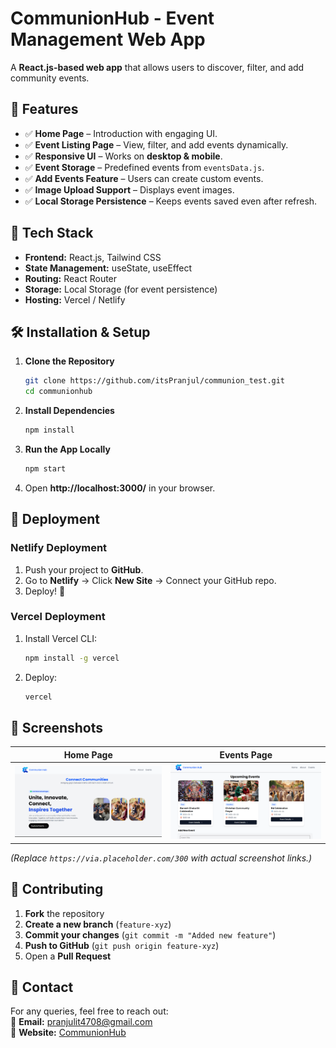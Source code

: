 # CommunionHub - Event Management Web App

A **React.js-based web app** that allows users to discover, filter, and add community events.

## 🚀 Features  
- ✅ **Home Page** – Introduction with engaging UI.  
- ✅ **Event Listing Page** – View, filter, and add events dynamically.  
- ✅ **Responsive UI** – Works on **desktop & mobile**.  
- ✅ **Event Storage** – Predefined events from `eventsData.js`.  
- ✅ **Add Events Feature** – Users can create custom events.  
- ✅ **Image Upload Support** – Displays event images.  
- ✅ **Local Storage Persistence** – Keeps events saved even after refresh.  

## 📌 Tech Stack  
- **Frontend:** React.js, Tailwind CSS  
- **State Management:** useState, useEffect  
- **Routing:** React Router  
- **Storage:** Local Storage (for event persistence)  
- **Hosting:** Vercel / Netlify  

## 🛠 Installation & Setup
1. **Clone the Repository**  
   ```sh
   git clone https://github.com/itsPranjul/communion_test.git
   cd communionhub
   ```
2. **Install Dependencies**  
   ```sh
   npm install
   ```
3. **Run the App Locally**  
   ```sh
   npm start
   ```
4. Open **http://localhost:3000/** in your browser.

## 🚀 Deployment
### Netlify Deployment  
1. Push your project to **GitHub**.  
2. Go to **Netlify** → Click **New Site** → Connect your GitHub repo.  
3. Deploy! 🚀  

### Vercel Deployment  
1. Install Vercel CLI:  
   ```sh
   npm install -g vercel
   ```
2. Deploy:  
   ```sh
   vercel
   ```

## 📸 Screenshots
| Home Page | Events Page |
|-----------|------------|
| ![Home Page](./public/home.png) | ![Events Page](./public/ss1.png) |

*(Replace `https://via.placeholder.com/300` with actual screenshot links.)*

## 🤝 Contributing
1. **Fork** the repository  
2. **Create a new branch** (`feature-xyz`)  
3. **Commit your changes** (`git commit -m "Added new feature"`)  
4. **Push to GitHub** (`git push origin feature-xyz`)  
5. Open a **Pull Request**  
 

## 📧 Contact
For any queries, feel free to reach out:  
📩 **Email:** pranjulit4708@gmail.com  
🔗 **Website:** [CommunionHub](https://communionhub.org)  
